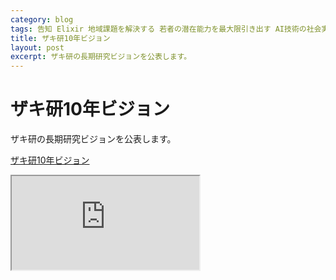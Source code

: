 ```yaml
---
category: blog
tags: 告知 Elixir 地域課題を解決する 若者の潜在能力を最大限引き出す AI技術の社会実装
title: ザキ研10年ビジョン
layout: post
excerpt: ザキ研の長期研究ビジョンを公表します。
---
```

# ザキ研10年ビジョン

ザキ研の長期研究ビジョンを公表します。

[ザキ研10年ビジョン](https://zacky1972.github.io/research-vision-2018/#/)

<iframe allowfullscreen="true" src="https://zacky1972.github.io/research-vision-2018/#/" title="ザキ研10年ビジョン"/>

## 若者の潜在能力を最大限引き出す教育

[ザキ研10年ビジョン〜若者の潜在能力を最大限引き出す教育](https://zacky1972.github.io/research-vision-2018/#/7)

<iframe allowfullscreen="true" src="https://zacky1972.github.io/research-vision-2018/#/7" title="ザキ研10年ビジョン〜若者の潜在能力を最大限引き出す教育"/>

今まで長年にわたって，私たちは**若者の潜在能力を最大限引き出す教育**に取り組んできました。そのために編み出したのは，[数々の授業科目](http://zacky1972.github.io/courses/)，[共同研究型インターンシップ](http://zacky1972.github.io/blog/2015/09/23/collaborative-research-internships.html)，そして[小学校プログラミング教育「KaFT」](https://zacky1972.github.io/KaFT/)です。

このうち，共同研究型インターンシップでは，学生たちが研究活動の一環としてソフトウェアやデザインの受託開発を行ってきました。この活動が成立していたのは，これまで研究室の人数を定員以上に多く採用できていたという理由もありました。

しかし，研究活動の質を保証するために，2年生から3年生への進級要件を厳格にすることと，研究室の定員を越えないよう均等に配分することという学科の方針が定まり，今後少なくとも5年間程度は維持されることが決まりました。これにより，研究活動が進めやすくなったのですが，研究室配属される学生の人数が少なくなることが確定的となりました。ザキ研の場合には，最も多い時で平成29年度終了時点で学生20名を数えていましたが，半減することが確定しています。

そのため，ザキ研でこれまでのように共同研究型インターンシップで受託開発を行うことが難しくなりました。

## 地域課題の解決: KK-SHiFT

[ザキ研10年ビジョン〜地域課題の解決](https://zacky1972.github.io/research-vision-2018/#/4)

<iframe allowfullscreen="true" src="https://zacky1972.github.io/research-vision-2018/#/4" title="ザキ研10年ビジョン〜地域課題の解決"/>

一方，共同研究型インターンシップを進めていくうちに，地域課題を解決するアプリを開発するというテーマが，地域の方々に大変喜ばれ，かつ地域貢献を大事にする北九州市立大学の活動としての大義名分があると実感するようになりました。

そのことから北九大の北方・ひびきの両キャンパスと北九州高専で合同で地域課題の解決に取り組む[KK-SHiFT](https://zacky1972.github.io/KK-SHiFT/)の活動を開始し，順調に立ち上がりました。

そこで，**KK-SHiFTすなわち地域課題の解決をザキ研の研究テーマの大きな柱の1つとして，今後も継続していきます。**

KK-SHiFTの活動を続けていくことで，北九州高専のソフトウェア開発能力が向上してきました。そこで，**共同研究型インターンシップによるソフトウェア受託開発活動を北九州高専に移譲していく**ことを決断しました。

## AI技術の社会実装

[ザキ研10年ビジョン〜AI技術の社会実装](https://zacky1972.github.io/research-vision-2018/#/9)

<iframe allowfullscreen="true" src="https://zacky1972.github.io/research-vision-2018/#/9" title="ザキ研10年ビジョン〜AI技術の社会実装"/>

最近急速に依頼が増えてきた共同研究案件として，**AI技術の社会実装**があります。

AI専門家である[永原正章先生](http://www.kitakyu-u.ac.jp/env/subject/d-media/Masaaki_Nagahara/)が2016年に北九州市立大学に着任したことで，学内に一気にAI技術が普及しました。私たちも永原先生にAI技術を学んで研究していきました。それを皮切りに2017年に[ひびきのAI社会実装研究会](http://car-el.ksrp.or.jp/hibiki-ai/index.html)にも加入し，さらに研究を進めていきました。

その甲斐あって，2017年度には2つの企業とAI技術の共同研究を行い，ささやかながらAI技術の社会実装の研究成果をあげることができました。

**AI技術の社会実装はザキ研の新たな研究の柱として取り組んでいきます。**

## Elixir

[ザキ研10年ビジョン〜Elixir](https://zacky1972.github.io/research-vision-2018/#/1)

<iframe allowfullscreen="true" src="https://zacky1972.github.io/research-vision-2018/#/1" title="ザキ研10年ビジョン〜Elixir"/>


ひびきのAI研究会での出会いをきっかけに，[fukuoka.ex](https://fukuokaex.connpass.com)と出会い，2018年から[Elixir(エリクサー)](https://elixir-lang.org)の研究活動をスタートさせることになりました。

Elixirはシンプルで並列性と耐障害性に優れたプログラミング言語です。Elixirで記述された[Phoenix](http://phoenixframework.org)は簡潔な記述で大量のデータアクセスに耐えられるウェブサイトを構築できます。

Elixirに対する私たちの期待は次の通りです。

* Python に代わるハイパフォーマンス・コンピューティングや人工知能技術応用への期待
* Ruby に代わるウェブ・プログラミングへの期待
* Javascript / WebAssembly との連携への期待
* C言語 / mruby に代わる組込みソフトウェア適用への期待

私たちはこれらの期待に応えるべくElixirの性能をさらに引き出すために，2018年から[ZEAM](https://hex.pm/packages/zeam)という処理系の開発をスタートさせました。ZEAMで目指すのは現状の Erlang VM の性能を超え，新たなコンピューティングの世界を切り拓くことです。

私たちは[fukuoka.ex#5](https://techjin.connpass.com/event/79311/)にてZEAMの構想をプレゼンテーションしました。

[ZEAM開発ログ 第1回: BEAMバイトコード・インサイド〜30年の歴史を誇るBEAMを超えるには](https://zeam-vm.github.io/zeam-fukuoka.ex-20170223/#/)

<iframe allowfullscreen="true" src="https://zeam-vm.github.io/zeam-fukuoka.ex-20170223/#/" title="ZEAM開発ログ 第1回: BEAMバイトコード・インサイド〜30年の歴史を誇るBEAMを超えるには"/>

2018年にElixirに関する共同研究を1件スタートさせました。この研究では主に次のことを目指します。

* JITコンパイル，マルチCPU/GPUによる並列処理，高位合成によるFPGA駆動を目標とする処理系ZEAMの研究開発
* 処理系の性能を測定するベンチマークプログラムの整備
* 数値計算・機械学習関連ライブラリの整備・高速化
* ウェブアプリサーバー Phoenixの整備・発展

今後，地域課題を解決するアプリ開発をElixirを用いて開発することを計画しています。

## おわりに〜地域イノベーション研究所(仮称)の創立に向けて

[ザキ研10年ビジョン〜地域イノベーション研究所(仮称)の創立に向けて](https://zacky1972.github.io/research-vision-2018/#/10)

<iframe allowfullscreen="true" src="https://zacky1972.github.io/research-vision-2018/#/10" title="ザキ研10年ビジョン〜地域イノベーション研究所(仮称)の創立に向けて"/>

このような方向性の研究を拡大するにあたって，**地域課題の解決のためのイノベーション**を興す研究を行う**地域イノベーション研究所**の創設を目指します。

前述の通り，地域貢献は北九州市立大学のミッションの1つです。文系学部だけでなく理工系学部を有する北九大が出来ることとして，地域に対して技術やビジネスモデルで貢献することが挙げられます。そこで，地域イノベーション研究所という着想を得ました。

地域イノベーション研究所は，既設の地域戦略研究所(北方)と環境技術研究所(ひびきの)の間を補完する機能を有するようにします。
